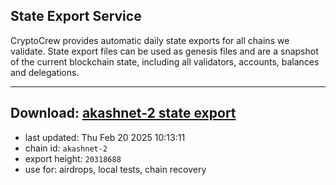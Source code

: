 ## State Export Service
CryptoCrew provides automatic daily state exports for all chains we validate. State export files can be used as genesis files and are a snapshot of the current blockchain state, including all validators, accounts, balances and delegations.

---
**Download: [akashnet-2 state export](https://dl-eu2.ccvalidators.com/SERVICE/akash/akashnet-2_export_20318688.json)**
---

- last updated: Thu Feb 20 2025 10:13:11
- chain id: `akashnet-2`
- export height: `20318688`
- use for: airdrops, local tests, chain recovery
